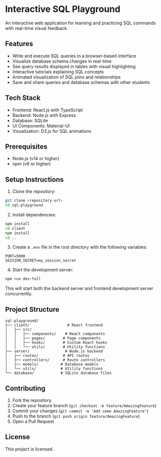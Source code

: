 # Interactive SQL Playground

An interactive web application for learning and practicing SQL commands with real-time visual feedback.

## Features

- Write and execute SQL queries in a browser-based interface
- Visualize database schema changes in real-time
- See query results displayed in tables with visual highlighting
- Interactive tutorials explaining SQL concepts
- Animated visualization of SQL joins and relationships
- Save and share queries and database schemas with other students

## Tech Stack

- Frontend: React.js with TypeScript
- Backend: Node.js with Express
- Database: SQLite
- UI Components: Material-UI
- Visualization: D3.js for SQL animations

## Prerequisites

- Node.js (v14 or higher)
- npm (v6 or higher)

## Setup Instructions

1. Clone the repository:
```bash
git clone <repository-url>
cd sql-playground
```

2. Install dependencies:
```bash
npm install
cd client
npm install
cd ..
```

3. Create a `.env` file in the root directory with the following variables:
```
PORT=5000
SESSION_SECRET=my_session_secret
```

4. Start the development server:
```bash
npm run dev:full
```

This will start both the backend server and frontend development server concurrently.

## Project Structure

```
sql-playground/
├── client/                 # React frontend
│   ├── src/
│   │   ├── components/    # React components
│   │   ├── pages/        # Page components
│   │   ├── hooks/        # Custom React hooks
│   │   └── utils/        # Utility functions
├── server/                # Node.js backend
│   ├── routes/           # API routes
│   ├── controllers/      # Route controllers
│   ├── models/          # Database models
│   └── utils/           # Utility functions
└── database/            # SQLite database files
```

## Contributing

1. Fork the repository
2. Create your feature branch (`git checkout -b feature/AmazingFeature`)
3. Commit your changes (`git commit -m 'Add some AmazingFeature'`)
4. Push to the branch (`git push origin feature/AmazingFeature`)
5. Open a Pull Request

## License

This project is licensed.